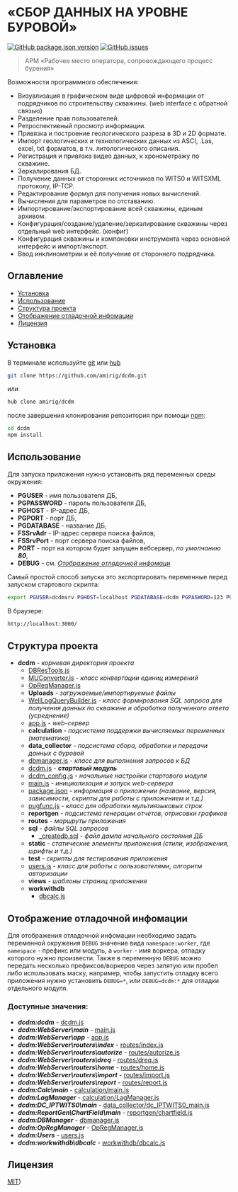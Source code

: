 # «СБОР ДАННЫХ НА УРОВНЕ БУРОВОЙ»
[![GitHub package.json version](https://img.shields.io/github/package-json/v/n19htz/readme-dcdm.svg)](https://github.com/n19htz/readme-dcdm/blob/master/package.json)
[![GitHub issues](https://img.shields.io/github/issues/n19htz/readme-dcdm.svg)](https://github.com/n19htz/readme-dcdm/issues)
> АРМ «Рабочее место оператора, сопровождающего процесс бурения»

Возможности программного обеспечения:
 * Визуализация в графическом виде цифровой информации от подрядчиков по строительству скважины. (web interface c обратной связью)
 * Разделение прав пользователей.
 * Ретроспективный просмотр информации.
 * Привязка и построение геологического разреза в 3D и 2D формате.
 * Импорт геологических и технологических данных из ASCI, .Las, excel, txt форматов, в т.ч. литологического описания.
 * Регистрация и привязка видео данных, к хронометражу по скважине.
 * Зеркалирования БД.
 * Получение данных от сторонних источников по WITS0 и WITSXML протоколу, IP-TCP.
 * Редактирование формул для получения новых вычислений.
 * Вычисления для параметров по отставанию.
 * Импортирование/экспортирование всей скважины, единым архивом.
 * Конфигурация/создание/удаление/зеркалирование скважины через отдельный web интерфейс. (конфиг)
 * Конфигурация скважины и компоновки инструмента через основной интерфейс и импорт/экспорт.
 * Ввод инклинометрии и её получение от стороннего подрядчика.

## Оглавление
- [Установка](#установка)
- [Использование](#использование)
- [Структура проекта](#структура-проекта)
- [Отображение отладочной инфомации](#отображение-отладочной-инфомации)
- [Лицензия](#лицензия)

## Установка
В терминале используйте [git](https://git-scm.com) или [hub](https://hub.github.com)

```bash
git clone https://github.com/amirig/dcdm.git
```
или
```bash
hub clone amirig/dcdm
```
после завершения клонирования репозитория при помощи [npm](https://docs.npmjs.com):

```bash
cd dcdm
npm install
```

## Использование
Для запуска приложения нужно установить ряд переменных среды окружения:
- **PGUSER** - имя пользователя ДБ,
- **PGPASSWORD** - пароль пользователя ДБ,
- **PGHOST** - IP-адрес ДБ,
- **PGPORT** - порт ДБ,
- **PGDATABASE** - название ДБ,
- **FSSrvAdr** - IP-адрес сервера поиска файлов,
- **FSSrvPort** - порт сервера поиска файлов,
- **PORT** - порт на котором будет запущен вебсервер, _по умолчанию **80**_,
- **DEBUG** - см. _[Отображение отладочной инфомаци](#отображение-отладочной-инфомации)_

Самый простой способ запуска это экспортировать переменные перед запуском стартового скрипта:
```bash
export PGUSER=dcdmsrv PGHOST=localhost PGDATABASE=dcdm PGPASWORD=123 PGPORT=5432 PORT=3000 && npm run start
```

В браузере:
```bash
http://localhost:3000/
```

## Структура проекта
- __dcdm__ - _корневая директория проекта_
  - [DBResTools.js](./DBResTools.js)
  - [MUConverter.js](./MUConverter.js) - _класс конвертации единиц измерений_
  - [OpRegManager.js](./OpRegManager.js)
  - __Uploads__ - _загружаемые/импортируемые файлы_
  - [WellLogQueryBuilder.js](./WellLogQueryBuilder.js) - _класс формирования SQL запроса для получения данных по скважине
                                                          и обработка полученного ответа (усреднение)_
  - [app.js](./app.js) - _web-сервер_
  - __calculation__ - _подсистема поддержки вычисляемых переменных (математика)_
  - __data_collector__ - _подсистема сбора, обработки и передачи данных с буровой_
  - [dbmanager.js](./dbmanager.js) - _класс для выполнения запросов к БД_
  - [dcdm.js](./dcdm.js) - _**стартовый модуль**_
  - [dcdm_config.js](./dcdm_config.js) - _начальные настройки стартового модуля_
  - [main.js](./main.js) - _инициализация и запуск web-сервера_
  - [package.json](./package.json) - _информация о приложении (название, версия, 
                                      зависимости, скрипты для работы с приложением и т.д.)_
  - [pugfunc.js](./pugfunc.js) - _класс для обработки мультиязыковых строк_
  - __reportgen__ - _подсистема генерации отчетов, отрисовки графиков_
  - __routes__ - _маршруты приложения_
  - __sql__ - _файлы SQL запросов_
    - [_createdb.sql](./sql/_createdb.sql) - _файл дампа начального состояния ДБ_
  - __static__ - _статические элементы приложения (стили, изображения, шрифты и т.д.)_
  - __test__ - _скрипты для тестирования приложения_
  - [users.js](./users.js) - _класс для работы с пользователями, алгоритм авторизации_
  - __views__ - _шаблоны страниц приложения_
  - __workwithdb__
    - [dbcalc.js](./workwithdb/dbcalc.js)

## Отображение отладочной инфомации
Для отображения отладочной инфомации необходимо задать 
переменной окружения `DEBUG` значение вида `namespace:worker`, где `namespace` - 
префикс или модуль, a `worker` - имя воркера, отладку которого нужно произвести. Также в переменную `DEBUG` можно передать 
несколько префиксов/воркеров
через запятую или пробел либо использовать маску, например, чтобы запустить отладку всего приложения
нужно установить `DEBUG=*`, или `DEBUG=dcdm:*` для отладки отдельного модуля.

### Доступные значения:
- _**dcdm:dcdm**_ -  [dcdm.js](./dcdm.js)
- _**dcdm:WebServer\main**_ -  [main.js](./main.js)
- _**dcdm:WebServer\app**_ -  [app.js](./app.js)
- _**dcdm:WebServer\routers\index**_ -  [routes/index.js](./routes/index.js)
- _**dcdm:WebServer\routers\autorize**_ -  [routes/autorize.js](./routes/autorize.js)
- _**dcdm:WebServer\routers\dreq**_ -  [routes/dreq.js](./routes/dreq.js)
- _**dcdm:WebServer\routers\home**_ -  [routes/home.js](./routes/home.js)
- _**dcdm:WebServer\routers\import**_ -  [routes/import.js](./routes/import.js)
- _**dcdm:WebServer\routers\report**_ -  [routes/report.js](./routes/report.js)
- _**dcdm:Calc\main**_ -  [calculation/main.js](./calculation/main.js)
- _**dcdm:LagManager**_ -  [calculation/LagManager.js](./calculation/LagManager.js)
- _**dcdm:DC_IPTWITS0\main**_ -  [data_collector/dc_IPTWITS0_main.js](./data_collector/dc_IPTWITS0_main.js)
- _**dcdm:ReportGen\ChartField\main**_ -  [reportgen/chartfield.js](./reportgen/chartfield.js)
- _**dcdm:DBManager**_ -  [dbmanager.js](./dbmanager.js)
- _**dcdm:OpRegManager**_ -  [OpRegManager.js](./OpRegManager.js)
- _**dcdm:Users**_ -  [users.js](./users.js)
- _**dcdm:workwithdb\dbcalc**_ -  [workwithdb/dbcalc.js](./workwithdb/dbcalc.js)

## Лицензия
[MIT](https://choosealicense.com/licenses/mit/))
